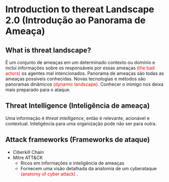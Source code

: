 # Introduction to thereat Landscape 2.0 (Introdução ao Panorama de Ameaça)

## What is threat landscape?
 É um conjunto de ameaças em um determinado contexto ou domínio e inclui informações sobre os responsáveis por essas ameaças <span style= "color: red">(the bad actors)</span> os agentes mal intencionados.
 Panorama de ameaças são todas as ameaças possíveis conhecidas. Novas tecnologias e métodos são panoramas dinâmicos <span style= "color: red">(dynamic landscape)</span>.
 Conhecer o inimigo nos deixa mais preparado para o ataque.

 ## Threat Intelligence (Inteligência de ameaça)
 Uma informação é _threat intelligence_, então é relevante, acionável e contextual. Inteligência para uma organização pode não ser para outra.

 ## Attack frameworks (Frameworks de ataque)
 * Ciberkill Chain
 * Mitre ATT&CK
   * Ricos em informações e inteligência de ameaças
   * Fornecem uma visão detalhada da anatomia de um cyberataque <span style= "color: red">(anatomy of cyber attack) </span>.
